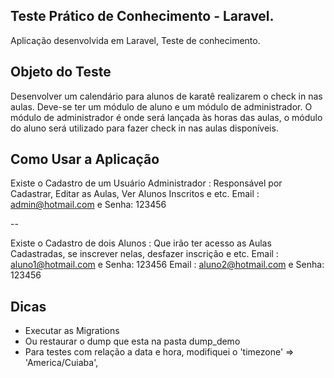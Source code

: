 ## Teste Prático de Conhecimento - Laravel.

Aplicação desenvolvida em Laravel, Teste de conhecimento.

## Objeto do Teste

Desenvolver um calendário para alunos de karatê realizarem o check in nas
aulas. Deve-se ter um módulo de aluno e um módulo de administrador. O módulo de
administrador é onde será lançada às horas das aulas, o módulo do aluno será utilizado
para fazer check in nas aulas disponíveis.

## Como Usar a Aplicação
Existe o Cadastro de um Usuário Administrador :
Responsável por Cadastrar, Editar as Aulas, Ver Alunos Inscritos e etc.
Email : admin@hotmail.com e Senha: 123456

--

Existe o Cadastro de dois Alunos :
Que irão ter acesso as Aulas Cadastradas, se inscrever nelas, desfazer inscrição e etc.
Email : aluno1@hotmail.com e Senha: 123456
Email : aluno2@hotmail.com e Senha: 123456 


## Dicas
- Executar as Migrations
- Ou restaurar o dump que esta na pasta dump_demo
- Para testes com relação a data e hora, modifiquei o 'timezone' => 'America/Cuiaba',